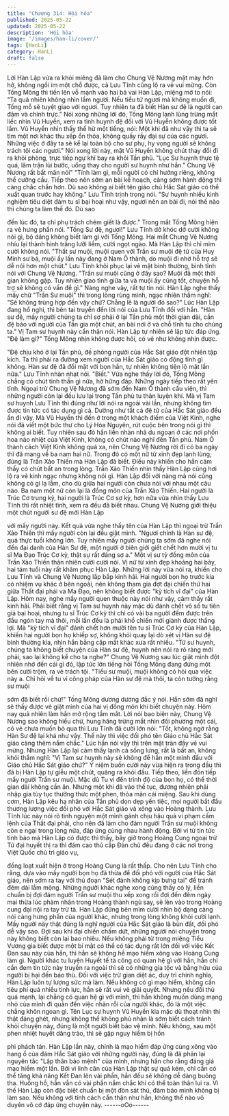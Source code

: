 ```yaml
---
title: "Chương 314: Hội hòa"
published: 2025-05-22
updated: 2025-05-22
description: 'Hội hòa'
image: '/images/han-li/cover/'
tags: [HanLi]
category: HanLi
draft: false
---
```


Lời Hàn Lập vừa ra khỏi miêng đã làm cho Chung Vệ Nương mặt
mày hớn hở, không ngồi im một chỗ được, cả Lưu Tĩnh cũng lộ ra
vẻ vui mừng.
Còn Tống Mông thì tiến lên vỗ mạnh vào hai bả vai Hàn Lập,
miệng mở to nói:
"Ta quả nhiên không nhìn lầm người. Nếu tiểu tử ngươi mà không
muốn đi, Tống mỗ sẽ tuyệt giao với ngươi. Tuy nhiên ta đã biết
Hàn sư đệ là người can đảm và chính trực."
Nói xong những lời đó, Tống Mông lạnh lùng trừng mắt liếc nhìn
Vũ Huyền, xem ra tình huynh đệ đối với Vũ Huyễn không được tốt
lắm.
Vũ Huyền nhìn thấy thế hừ một tiếng, nói:
Một khi đã như vậy thì ta sẽ tìm một nơi khác thu xếp ổn thỏa,
không quấy rầy đại sự của các ngươi. Những việc ở đây ta sẽ kể
lại toàn bộ cho sư phụ, hy vọng người sẽ không trách tội các
ngươi." Nói xong lời này, mặt Vũ Huyền không chút thay đổi đi ra
khỏi phòng, trực tiếp ngự khí bay ra khỏi Tần phủ.
"Lục Sư huynh thực tệ quá, lâm trận lùi bước, uổng thay cho
người sư huynh như hắn." Chung Vệ Nương rất bất mãn nói"
"Tính làm gì, mỗi người có chí hướng riêng, không thể cưỡng cầu.
Tiếp theo nên sớm an bài kế hoạch, càng sớm hành động thì
càng chắc chắn hơn. Dù sao không ai biết tên giáo chủ Hắc Sát
giáo có thể xuất quan trước hay không." Lưu Tĩnh trịnh trọng nói.
"Sư huynh nhiều kinh nghiệm tiêu diệt đám tu sĩ bại hoại như vậy,
ngươi nên an bài đi, nói thế nào thì chúng ta làm thế đó. Dù sao

đến lúc đó, ta chỉ phụ trách chém giết là được." Trong mắt Tống
Mông hiện ra vẻ hưng phấn nói.
"Tống Sư đệ, ngươi!"
Lưu Tĩnh dở khóc dở cười không nói gì, bộ dáng không biết làm
gì với Tống Mông.
Hai mắt Chung Vệ Nương nhíu lại thành hình trăng lưỡi liềm,
cười ngọt ngào.
Mà Hàn Lập thì chỉ mỉm cười không nói.
"Thất sư muội, muội quen với Trần sư muội đệ tử của Huy Minh
sư bá, muội ấy lần này đang ở Nam Ô thành, do muội đi nhờ hỗ
trợ sẽ dễ nói hơn một chút." Lưu Tĩnh khôi phục lại vẻ mặt bình
thường, bình tĩnh nói với Chung Vệ Nương.
"Trần sư muội cũng ở đây sao? Muội đã một thời gian không gặp.
Tuy nhiên giao tình giữa ta và muội ấy cũng tốt, chuyện hỗ trợ sẽ
không có vấn đề gì." Nàng nghe vậy, rất tự tin nói.
Hàn Lập nghe thấy mấy chữ "Trần Sư muội" thì trong lòng rùng
mình, ngạc nhiên thầm nghĩ:
"Sẽ không trùng hợp đến vậy chứ? Chẳng lẽ là người đó sao?"
Lúc Hàn Lập đang hồ nghi, thì bên tai truyền đến lời nói của Lưu
Tĩnh đối với hắn.
"Hàn sư đệ, mấy người chúng ta chỉ sợ phải ở lại Tần phủ một
thời gian dài, cần đệ báo với người của Tần gia một chút, an bài
nơi ở và chỗ tĩnh tu cho chúng ta." Vị Tam sư huynh này cẩn thận
nói.
Hàn Lập tự nhiên sẽ lập tức đáp ứng.
"Đệ làm gì?" Tống Mông nhịn không được hỏi, có vẻ như không
nhịn được.

"Đệ chịu khó ở lại Tần phủ, đề phòng người của Hắc Sát giáo đột
nhiên tập kích. Ta thì phải ra đường xem người của Hắc Sát giáo
có động tĩnh gì không. Hàn sư đệ đã đối mặt với bọn hắn, tự
nhiên không tiện lộ mặt lần nữa." Lưu Tĩnh nhàn nhạt nói.
"Biết." Vừa nghe thấy lời đó, Tống Mông chẳng có chút tinh thần
gì nữa, hờ hững đáp.
Những ngày tiếp theo rất yên tĩnh.
Ngoại trừ Chung Vệ Nương đã sớm đến Nam Ô thành cầu viện,
thì những người còn lại đều lưu lại trong Tần phủ tu thân luyện
khí. Mà vị Tam sư huynh Lưu Tĩnh thì đúng như lời nói ra ngoài
vài lần, nhưng không tìm được tin tức có tác dụng gì cả. Dường
như tất cả đệ tử của Hắc Sát giáo đều ẩn đi vậy.
Mà Vũ Huyền thì đến ở trong một khách điếm của Việt Kinh, nghe
nói đã viết một bức thư cho Lý Hóa Nguyên, rút cuộc bên trong
nói gì thì không ai biết. Tuy nhiên sau đó hắn liền nhàn nhã du
ngoạn ở các nơi phồn hoa náo nhiệt của Việt Kinh, không có chút
nào nghĩ đến Tần phủ.
Nam Ô thành cách Việt Kinh không quá xa, nên Chung Vệ Nương
rời đi có ba ngày thì đã mang về ba nam hai nữ.
Trong đó có một nữ tử xinh đẹp lạnh lùng, đúng là Trần Xảo Thiến
mà Hàn Lập đã biết. Điều này khiến cho hắn cảm thấy có chút bất
an trong lòng.
Trần Xảo Thiến nhìn thấy Hàn Lập cũng hơi lộ ra vẻ kinh ngạc
nhưng không nói gì.
Hàn Lập đối với nàng mà nói cũng không có gì lạ lẫm, cho dù
giữa hai người còn chưa nói với nhau một câu nào.
Ba nam một nữ còn lại là đồng môn của Trần Xảo Thiến. Hai
người là Trúc Cơ trung kỳ, hai người là Trúc Cơ sơ kỳ, hơn nữa
vừa nhìn thấy Lưu Tĩnh thì rất nhiệt tình, xem ra đều đã biết nhau.
Chung Vệ Nương giới thiệu một chút người sư đệ mới Hàn Lập

với mấy người này. Kết quả vừa nghe thấy tên của Hàn Lập thì
ngoại trừ Trần Xảo Thiến thì mấy người còn lại đều giật mình.
"Ngươi chính là Hàn sư đệ, quả thực tuổi không lớn. Tuy nhiên
mấy người chúng ta sớm đã nghe nói đến đại danh của Hàn Sư
đệ, một người ở biên giới giết chết hơn mười vị tu sĩ Ma Đạo Trúc
Cơ kỳ, thật sự rất đáng sợ a." Một vị sư tỷ đồng môn của Trần
Xảo Thiến thản nhiên cười cười nói.
Vị nữ tử xinh đẹp khoảng hai bảy, hai tám tuổi này rất khâm phục
Hàn Lập.
Những lời này vừa nói ra, khiến cho Lưu Tĩnh và Chung Vệ
Nương lắp bắp kinh hãi.
Hai người bọn họ trước kia có nhiệm vụ khác ở bên ngoài, nên
không tham gia đợt đại chiến thứ hai giữa Thất đại phái và Ma
Đạo, nên không biết được "kỳ tích vĩ đại" của Hàn Lập.
Hôm nay, nghe mấy người quen thuộc này nói như vậy, cảm thấy
rất kinh hãi.
Phải biết rằng vị Tam sư huynh này mặc dù đánh chết vô số tu
tiên giả bại hoại, nhưng tu sĩ Trúc Cơ kỳ thì chỉ có vài ba người
đếm được trên đầu ngón tay mà thôi, mỗi lần đều là phải khổ
chiến mới giành được thắng lợi.
Mà "kỳ tích vĩ đại" đánh chết hơn mười tên tu sĩ Trúc Cơ kỳ của
Hàn Lập, khiến hai người bọn họ khiếp sợ, không khỏi quay lại dò
xét vị Hàn sư đệ bình thường kia, nhìn hắn bằng cặp mắt khác
xưa rất nhiều.
"Tứ sư huynh, chúng ta không biết chuyện của Hàn sư đệ, huynh
nên nói ra rõ ràng mới phải, sao lại không kể cho ta nghe?"
Chung Vệ Nương sau lúc giật mình đột nhiên nhớ đến cái gì đó,
lập tức lớn tiếng hỏi Tống Mông đang đứng một bên cười trộm, ra
vẻ trách tội.
"Tiểu sư muội, muội không có hỏi qua việc này a. Chỉ hỏi về tu vi
công pháp của Hàn sư đệ mà thôi, ta còn tưởng rằng sư muội

sớm đã biết rồi chứ!" Tống Mông dương dương đắc ý nói.
Hắn sớm đã nghĩ sẽ thấy được vẻ giật mình của hai vị đồng môn
khi biết chuyện này. Hôm nay quả nhiên làm hắn mở rộng tầm
mắt.
Lời nói bao biện này, Chung Vệ Nương sao không hiểu chứ, hung
hăng trừng mắt nhìn đối phương một cái, có vẻ chưa muốn bỏ
qua thì Lưu Tĩnh đã cười lớn nói:
"Tốt, không ngờ rằng Hàn Sư đệ lại khá như vậy. Thế này thì việc
đối phó tên Giáo chủ Hắc Sát giáo càng thêm nắm chắc."
Lúc hắn nói vậy thì trên mặt tràn đầy vẻ vui mừng. Nhưng Hàn
Lập lại cảm thấy lạnh cả sống lưng, rất là bất an, không khỏi thầm
nghĩ:
"Vị Tam sư huynh này sẽ không để hắn một mình đấu với Giáo
chủ Hắc Sát giáo chứ?"
Ý niệm buồn cười này vừa hiện ra trong đầu thì đã bị Hàn Lập tự
giễu một chút, quăng ra khỏi đầu.
Tiếp theo, liền đón tiếp mấy người Trần sư muội. Mặc dù Tu vi
đến trình độ của bọn họ, có thể thời gian dài không cần ăn.
Nhưng một khi đã vào thế tục, đương nhiên phải nhập gia tùy tục
thưởng thức một phen, thỏa mãn cái miệng.
Sau khi dùng cơm, Hàn Lập kêu hạ nhân của Tần phủ dọn dẹp
yến tiệc, mọi người bắt đầu thương lượng việc đối phó với Hắc
Sát giáo và xông vào Hoàng thành.
Lưu Tĩnh lúc này nói rõ tình nguyện một mình gánh chịu hậu quả
vi phạm cấm lệnh của Thất đại phái, cho nên đã làm cho đám
người Trần sư muội không còn e ngại trong lòng nữa, đáp ứng
cùng nhau hành động.
Bởi vì từ tin tức tình báo mà Hàn Lập có được thì thấy, bây giờ
trong Hoàng Cung ngoại trừ Tứ đại huyết thị ra thì đám cao thủ
cấp Đàn chủ đều đang ở các nơi trong Việt Quốc chủ trì giáo vụ,

đồng loạt xuất hiện ở trong Hoàng Cung là rất thấp.
Cho nên Lưu Tĩnh cho rằng, dựa vào mấy người bọn họ đã thừa
để đối phó với người của Hắc Sát giáo, nên sớm ra tay với thủ
đoạn "Sét đánh không kịp bưng tai" để tránh đêm dài lắm mộng.
Những người khác nghe xong cũng thấy có lý, liền chuẩn bị đợi
đám người Trần sư muội thu xếp xong rồi đợi đến đêm ngày mai
thừa lúc phàm nhân trong Hoàng thành ngủ say, sẽ lẻn vào trong
Hoàng cung đại nội ra tay trừ tà.
Hàn Lập đứng bên mỉm cười nhìn bộ dạng càng nói càng hưng
phấn của người khác, nhưng trong lòng không khỏi cười lạnh.
Mấy người này thật đúng là nghĩ người của Hắc Sát giáo là bùn
đất, đối phó dễ vậy sao.
Đợi sau khi đại chiến chấm dứt, những người nói chuyện trong
này không biết còn lại bao nhiêu.
Nếu không phải từ trong miệng Tiểu Vương gia biết được một bí
mật có thể có tác dụng rất lớn đối với việc Kết Đan sau này của
hắn, thì hắn sẽ không hề mạo hiểm xông vào Hoàng Cung làm gì.
Người khác tu luyện Huyết tế tà công có quan hệ gì với hắn, hắn
chỉ cần đem tin tức này truyền ra ngoài thì sẽ có những gia tộc và
bằng hữu của người bị hại đến báo thù.
Đối với việc trừ gian diệt ác, duy trì chính nghĩa, Hàn Lập luôn tự
lượng sức mà làm.
Nếu không có gì mạo hiểm, không cần tiêu phí quá nhiều tinh lực,
hắn sẽ rất vui vẻ giải quyết. Nhưng nếu đối thủ quá mạnh, lại
chẳng có quan hệ gì với mình, thì hắn không muốn dùng mạng
nhỏ của mình đi quản đến việc nhàn rỗi của người khác, đó là
một việc chẳng khôn ngoan gì.
Tên Lục sư huynh Vũ Huyền kia mặc dù thoạt nhìn thì thật đáng
ghét, nhưng không thể không phủ nhận là sớm biết cách tránh
khỏi chuyện này, đúng là một người biết bảo vệ mình. Nếu không,
sau một phen nhiệt huyết dâng trào, thì sẽ gặp nguy hiểm bị hồn

phi phách tán.
Hàn Lập lần này, chính là mạo hiểm đáp ứng cùng xông vào hang
ổ của đám Hắc Sát giáo với những người này, đúng là đã phản lại
nguyên tắc "Lập thân bảo mệnh" của mình, nhưng hắn cho rằng
đáng giá mạo hiểm một lần.
Bởi vì linh căn của Hàn Lập thật sự quá kém, chỉ cần có thể tăng
khả năng Kết Đan lên vài phần, hắn đều sẽ không dễ dàng buông
tha. Huống hồ, hắn vẫn có vài phần nắm chắc khi có thể toàn
thân lui ra.
Vì thế Hàn Lập còn đặc biệt chuẩn bị một đòn sát thủ, đảm bảo
mình không bị làm sao. Nếu không với tính cách cẩn thận như
hắn, không thể nào vô duyên vô cớ đáp ứng chuyện này.
------oOo------
